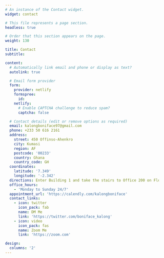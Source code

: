 ```yaml
---
# An instance of the Contact widget.
widget: contact

# This file represents a page section.
headless: true

# Order that this section appears on the page.
weight: 130

title: Contact
subtitle:

content:
  # Automatically link email and phone or display as text?
  autolink: true

  # Email form provider
  form:
    provider: netlify
    formspree:
      id:
    netlify:
      # Enable CAPTCHA challenge to reduce spam?
      captcha: false

  # Contact details (edit or remove options as required)
  email: kalongboniface97@gmail.com
  phone: +233 50 616 2161
  address:
    street: 450 Offinso-Ahenkro
    city: Kumasi
    region: AF
    postcode: '00233'
    country: Ghana
    country_code: GH
  coordinates:
    latitude: '7.349'
    longitude: '-2.342'
  directions: Enter Building 1 and take the stairs to Office 200 on Floor 2
  office_hours:
    - 'Monday to Sunday 24/7'
  appointment_url: 'https://calendly.com/kalongboniface'
  contact_links:
    - icon: twitter
      icon_pack: fab
      name: DM Me
      link: 'https://twitter.com/boniface_kalong'
    - icon: video
      icon_pack: fas
      name: Zoom Me
      link: 'https://zoom.com'

design:
  columns: '2'
---
```

